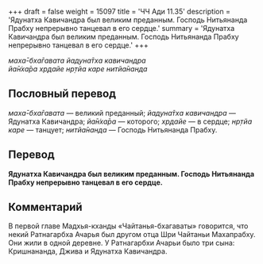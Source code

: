 +++
draft = false
weight = 15097
title = 'ЧЧ Ади 11.35'
description = 'Ядунатха Кавичандра был великим преданным. Господь Нитьянанда Прабху непрерывно танцевал в его сердце.'
summary = 'Ядунатха Кавичандра был великим преданным. Господь Нитьянанда Прабху непрерывно танцевал в его сердце.'
+++

_маха̄-бха̄гавата йадуна̄тха кавичандра  
йа̄н̇ха̄ра хр̣дайе нр̣тйа каре нитйа̄нанда_

## Пословный перевод

_маха̄_\-_бха̄гавата_ — великий преданный; _йадуна̄тха_ _кавичандра_ — Ядунатха Кавичандра; _йа̄н̇ха̄ра_ — которого; _хр̣дайе_ — в сердце; _нр̣тйа_ _каре_ — танцует; _нитйа̄нанда_ — Господь Нитьянанда Прабху.

## Перевод

**Ядунатха Кавичандра был великим преданным. Господь Нитьянанда Прабху непрерывно танцевал в его сердце.**

## Комментарий

В первой главе Мадхья-кханды «Чайтанья-бхагаваты» говорится, что некий Ратнагарбха Ачарья был другом отца Шри Чайтаньи Махапрабху. Они жили в одной деревне. У Ратнагарбхи Ачарьи было три сына: Кришнананда, Джива и Ядунатха Кавичандра.
